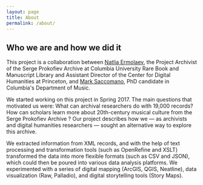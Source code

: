 ```yaml
---
layout: page
title: About
permalink: /about/
---
```


## Who we are and how we did it

This project is a collaboration between [Natlia Ermolaev](https://www.nataliaermolaev.com), the Project Archivist of the Serge Prokofiev Archive at Columbia University Rare Book and Manuscript Library and Assistant Director of the Center for Digital Humanities at Princeton, and [Mark Saccomano](https://music.columbia.edu/bios/mark-saccomano), PhD candidate in Columbia's Department of Music.

We started working on this project in Spring 2017. The main questions that motivated us were: What can archival researchers do with 19,000 records? How can scholars learn more about 20th-century musical culture from the Serge Prokofiev Archive ? Our project describes how we — as archivists and digital humanities researchers — sought an alternative way to explore this archive.


We extracted information from XML records, and with the help of text processing and transformation tools (such as OpenRefine and XSLT) transformed the data into more flexible formats (such as CSV and JSON), which could then be poured into various data analysis platforms. We experimented with a series of digital mapping (ArcGIS, QGIS, Neatline), data visualization (Raw,
Palladio), and digital storytelling tools (Story Maps).
